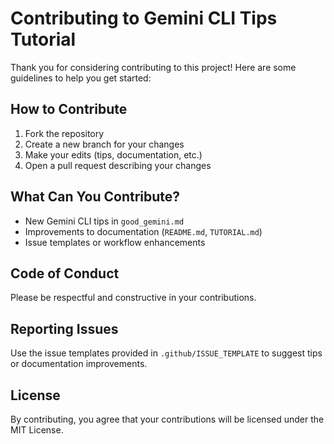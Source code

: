 # Contributing to Gemini CLI Tips Tutorial

Thank you for considering contributing to this project! Here are some guidelines to help you get started:

## How to Contribute
1. Fork the repository
2. Create a new branch for your changes
3. Make your edits (tips, documentation, etc.)
4. Open a pull request describing your changes

## What Can You Contribute?
- New Gemini CLI tips in `good_gemini.md`
- Improvements to documentation (`README.md`, `TUTORIAL.md`)
- Issue templates or workflow enhancements

## Code of Conduct
Please be respectful and constructive in your contributions.

## Reporting Issues
Use the issue templates provided in `.github/ISSUE_TEMPLATE` to suggest tips or documentation improvements.

## License
By contributing, you agree that your contributions will be licensed under the MIT License.
